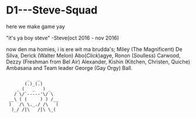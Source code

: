 # D1---Steve-Squad

here we make game yay

"it's ya boy steve" -Steve(oct 2016 - nov 2016)

now den ma homies, i is ere wit ma brudda's; Miley (The Magnificent) De Silva, Derick (Walter Melon) Abo(*Click*)agye, Ronon (Soulless) Carwood, Dezzy (Freshman from Bel Air) Alexander, Kishin (Kitchen, Christen, Quiche) Ambasana and Team leader George (Gay Orgy) Ball.

            _   _
           (.)_(.)
        _ (   _   ) _
       / \/`-----'\/ \
     __\ ( (     ) ) /__
     )   /\ \._./ /\   (
      )_/ /|\   /|\ \_(
